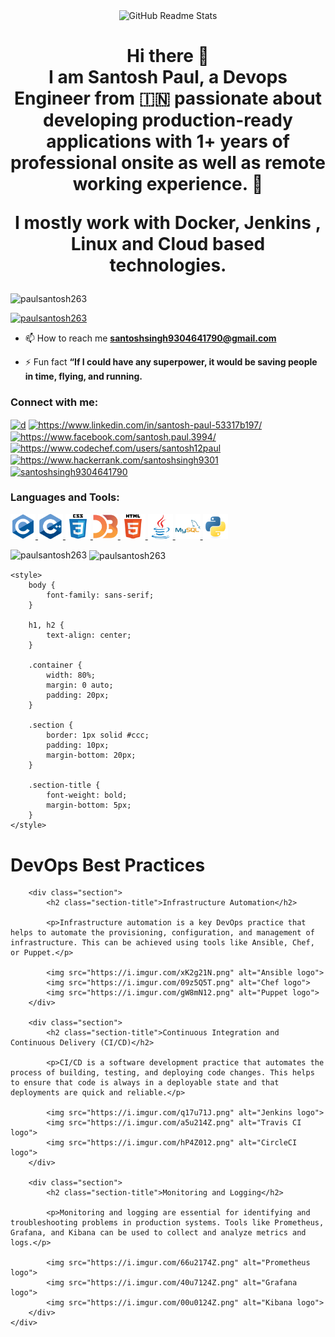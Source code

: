 <p align="center">
 <img width="100px" src="https://res.cloudinary.com/anuraghazra/image/upload/v1594908242/logo_ccswme.svg" align="center" alt="GitHub Readme Stats" />
</p>
<h1 align="center">Hi there 👋<br/>
I am Santosh Paul, a Devops Engineer from 🇮🇳   passionate about developing production-ready applications with 1+ years of professional onsite as well as remote working experience. 🎯

I mostly work with Docker, Jenkins , Linux and Cloud based technologies.</h1>

<p align="left"> <img src="https://komarev.com/ghpvc/?username=paulsantosh263&label=Profile%20views&color=0e75b6&style=flat" alt="paulsantosh263" /> </p>

<p align="left"> <a href="https://github.com/ryo-ma/github-profile-trophy"><img src="https://github-profile-trophy.vercel.app/?username=paulsantosh263" alt="paulsantosh263" /></a> </p>

- 📫 How to reach me **santoshsingh9304641790@gmail.com**

- ⚡ Fun fact **“If I could have any superpower, it would be saving people in time, flying, and running.**

<h3 align="left">Connect with me:</h3>
<p align="left">
<a href="https://dev.to/d" target="blank"><img align="center" src="https://cdn.jsdelivr.net/npm/simple-icons@3.0.1/icons/dev-dot-to.svg" alt="d" height="30" width="40" /></a>
<a href="https://linkedin.com/in/https://www.linkedin.com/in/santosh-paul-53317b197/" target="blank"><img align="center" src="https://cdn.jsdelivr.net/npm/simple-icons@3.0.1/icons/linkedin.svg" alt="https://www.linkedin.com/in/santosh-paul-53317b197/" height="30" width="40" /></a>
<a href="https://fb.com/https://www.facebook.com/santosh.paul.3994/" target="blank"><img align="center" src="https://cdn.jsdelivr.net/npm/simple-icons@3.0.1/icons/facebook.svg" alt="https://www.facebook.com/santosh.paul.3994/" height="30" width="40" /></a>
<a href="https://www.codechef.com/users/https://www.codechef.com/users/santosh12paul" target="blank"><img align="center" src="https://cdn.jsdelivr.net/npm/simple-icons@3.1.0/icons/codechef.svg" alt="https://www.codechef.com/users/santosh12paul" height="30" width="40" /></a>
<a href="https://www.hackerrank.com/https://www.hackerrank.com/santoshsingh9301" target="blank"><img align="center" src="https://cdn.jsdelivr.net/npm/simple-icons@3.0.1/icons/hackerrank.svg" alt="https://www.hackerrank.com/santoshsingh9301" height="30" width="40" /></a>
<a href="https://auth.geeksforgeeks.org/user/santoshsingh9304641790" target="blank"><img align="center" src="https://cdn.jsdelivr.net/npm/simple-icons@3.0.1/icons/geeksforgeeks.svg" alt="santoshsingh9304641790" height="30" width="40" /></a>
</p>

<h3 align="left">Languages and Tools:</h3>
<p align="left"> <a href="https://www.cprogramming.com/" target="_blank"> <img src="https://raw.githubusercontent.com/devicons/devicon/master/icons/c/c-original.svg" alt="c" width="40" height="40"/> </a> <a href="https://www.w3schools.com/cpp/" target="_blank"> <img src="https://raw.githubusercontent.com/devicons/devicon/master/icons/cplusplus/cplusplus-original.svg" alt="cplusplus" width="40" height="40"/> </a> <a href="https://www.w3schools.com/css/" target="_blank"> <img src="https://raw.githubusercontent.com/devicons/devicon/master/icons/css3/css3-original-wordmark.svg" alt="css3" width="40" height="40"/> </a> <a href="https://d3js.org/" target="_blank"> <img src="https://raw.githubusercontent.com/devicons/devicon/master/icons/d3js/d3js-original.svg" alt="d3js" width="40" height="40"/> </a> <a href="https://www.w3.org/html/" target="_blank"> <img src="https://raw.githubusercontent.com/devicons/devicon/master/icons/html5/html5-original-wordmark.svg" alt="html5" width="40" height="40"/> </a> <a href="https://www.java.com" target="_blank"> <img src="https://raw.githubusercontent.com/devicons/devicon/master/icons/java/java-original.svg" alt="java" width="40" height="40"/> </a> <a href="https://www.mysql.com/" target="_blank"> <img src="https://raw.githubusercontent.com/devicons/devicon/master/icons/mysql/mysql-original-wordmark.svg" alt="mysql" width="40" height="40"/> </a> <a href="https://www.python.org" target="_blank"> <img src="https://raw.githubusercontent.com/devicons/devicon/master/icons/python/python-original.svg" alt="python" width="40" height="40"/> </a> </p>

<p><img align="left" src="https://github-readme-stats.vercel.app/api/top-langs?username=paulsantosh263&show_icons=true&locale=en&layout=compact" alt="paulsantosh263" /></p>

<p>&nbsp;<img align="center" src="https://github-readme-stats.vercel.app/api?username=paulsantosh263&show_icons=true&locale=en" alt="paulsantosh263" /></p>

    <style>
        body {
            font-family: sans-serif;
        }

        h1, h2 {
            text-align: center;
        }

        .container {
            width: 80%;
            margin: 0 auto;
            padding: 20px;
        }

        .section {
            border: 1px solid #ccc;
            padding: 10px;
            margin-bottom: 20px;
        }

        .section-title {
            font-weight: bold;
            margin-bottom: 5px;
        }
    </style>
</head>
<body>
    <div class="container">
        <h1>DevOps Best Practices</h1>

        <div class="section">
            <h2 class="section-title">Infrastructure Automation</h2>

            <p>Infrastructure automation is a key DevOps practice that helps to automate the provisioning, configuration, and management of infrastructure. This can be achieved using tools like Ansible, Chef, or Puppet.</p>

            <img src="https://i.imgur.com/xK2g21N.png" alt="Ansible logo">
            <img src="https://i.imgur.com/09z5Q5T.png" alt="Chef logo">
            <img src="https://i.imgur.com/gW8mN12.png" alt="Puppet logo">
        </div>

        <div class="section">
            <h2 class="section-title">Continuous Integration and Continuous Delivery (CI/CD)</h2>

            <p>CI/CD is a software development practice that automates the process of building, testing, and deploying code changes. This helps to ensure that code is always in a deployable state and that deployments are quick and reliable.</p>

            <img src="https://i.imgur.com/q17u71J.png" alt="Jenkins logo">
            <img src="https://i.imgur.com/a5u214Z.png" alt="Travis CI logo">
            <img src="https://i.imgur.com/hP4Z012.png" alt="CircleCI logo">
        </div>

        <div class="section">
            <h2 class="section-title">Monitoring and Logging</h2>

            <p>Monitoring and logging are essential for identifying and troubleshooting problems in production systems. Tools like Prometheus, Grafana, and Kibana can be used to collect and analyze metrics and logs.</p>

            <img src="https://i.imgur.com/66u2174Z.png" alt="Prometheus logo">
            <img src="https://i.imgur.com/40u7124Z.png" alt="Grafana logo">
            <img src="https://i.imgur.com/00u0124Z.png" alt="Kibana logo">
        </div>
    </div>
</body>
</html>

